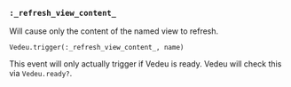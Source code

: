 ### `:_refresh_view_content_`
Will cause only the content of the named view to refresh.

    Vedeu.trigger(:_refresh_view_content_, name)

This event will only actually trigger if Vedeu is ready. Vedeu will
check this via `Vedeu.ready?`.
